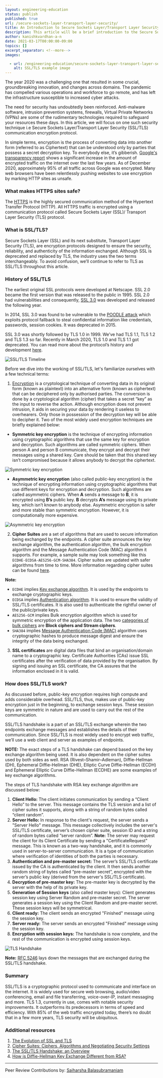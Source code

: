 ```yaml
---
layout: engineering-education
status: publish
published: true
url: /secure-sockets-layer-transport-layer-security/
title: An Introduction to Secure Sockets Layer/Transport Layer Security Protocol
description: This article will be a brief introduction to the Secure Sockets Layer / Transport Layer Security Protocol. We would be discussing various SSL/TLS versions and how it works.
author: kanishkvardhan-a-n
date: 2021-03-17T00:00:00-09:00
topics: []
excerpt_separator: <!--more-->
images:

  - url: /engineering-education/secure-sockets-layer-transport-layer-security/hero.jpg
    alt: SSL/TLS example image
---
```

The year 2020 was a challenging one that resulted in some crucial, groundbreaking innovation, and changes across domains. The pandemic has compelled various operations and workforce to go remote, and has left the infrastructure susceptible to increased cyber attacks. 
<!--more-->
The need for security has undoubtedly been reinforced. Anti-malware software, intrusion prevention systems, firewalls, Virtual Private Networks (VPNs) are some of the rudimentary technologies required to safeguard your resources these days. In this article, we will focus on one such security technique i.e Secure Sockets Layer/Transport Layer Security (SSL/TLS) communication encryption protocol. 

In simple terms, encryption is the process of converting data into another form (referred to as Ciphertext) that can be understood only by parties that possess a secret decryption key. To everybody else, it’s gibberish. [Google's transparency report](https://transparencyreport.google.com/https/overview?hl=en) shows a significant increase in the amount of encrypted traffic on the internet over the last few years. As of December 2020, approximately 95% of all traffic across Google was encrypted. Many web browsers have been relentlessly pushing websites to use encryption by marking HTTP sites as unsafe. 

### What makes HTTPS sites safe?
The [HTTPS](https://en.wikipedia.org/wiki/HTTPS) is the highly secured communication method of the Hypertext Transfer Protocol (HTTP). All HTTPS traffic is encrypted using a communication protocol called Secure Sockets Layer (SSL)/ Transport Layer Security (TLS) protocol.

### What is SSL/TLS?
Secure Sockets Layer (SSL) and its next substitute, Transport Layer Security (TLS), are encryption protocols designed to ensure the security, reliability, and authenticity of the information exchanged. Although SSL is deprecated and replaced by TLS, the industry uses the two terms interchangeably. To avoid confusion, we’ll continue to refer to TLS as SSL/TLS throughout this article.

### History of SSL/TLS
The earliest original SSL protocols were developed at Netscape. SSL 2.0 became the first version that was released to the public in 1995. SSL 2.0 had vulnerabilities and consequently, [SSL 3.0](https://tools.ietf.org/html/rfc6101) was developed and released the following year. 

In 2014, SSL 3.0 was found to be vulnerable to the [POODLE attack](https://en.wikipedia.org/wiki/POODLE) which exploits protocol fallback to steal confidential information like credentials, passwords, session cookies. It was deprecated in 2015. 

SSL 3.0 was shortly followed by TLS 1.0 in 1999. We’ve had TLS 1.1, TLS 1.2 and TLS 1.3 so far. Recently in March 2020, TLS 1.0 and TLS 1.1 got deprecated. You can read more about the protocol’s history and development [here](https://en.wikipedia.org/wiki/Transport_Layer_Security#History_and_development).

![SSL/TLS Timeline](/secure-sockets-layer-transport-layer-security/timeline.png)

Before we dive into the working of SSL/TLS, let's familiarize ourselves with a few technical terms:

1. [Encryption](https://en.wikipedia.org/wiki/Encryption) is a cryptological technique of converting data in its original form (known as plaintext) into an alternative form (known as ciphertext) that can be deciphered only by authorised parties. The conversion is done by a cryptological algorithm (cipher) that takes a secret “key” as the input to reverse the action. Although encryption does not prevent intrusion, it aids in securing your data by rendering it useless to overhearers. Only those in possession of the decryption key will be able to decipher it.
Two of the most widely used encryption techniques are briefly explained below:

- **Symmetric key encryption** is the technique of encrypting information using cryptographic algorithms that use the same key for encryption and decryption. Such algorithms are called symmetric ciphers. When person A and person B communicate, they encrypt and decrypt their messages using a shared key. Care should be taken that this shared key isn’t compromised because it allows anybody to decrypt the ciphertext.

![Symmetric key encryption](/secure-sockets-layer-transport-layer-security/Sym.png)

- **Asymmetric key encryption** (also called public-key encryption) is the technique of encrypting information using cryptographic algorithms that use different keys for encryption and decryption. Such algorithms are called asymmetric ciphers. When **A** sends a message to **B**, it is encrypted using **B’s** public key. **B** decrypts **A’s** message using its private key, which isn’t known to anybody else. Asymmetric encryption is safer and more stable than symmetric encryption. However, it is computationally more expensive.

![Asymmetric key encryption](/secure-sockets-layer-transport-layer-security/Asym.png)

2. **Cipher Suites** are a set of algorithms that are used to secure information being exchanged by the endpoints. A cipher suite announces the key exchange algorithm, the authentication algorithm, the bulk encryption algorithm and the Message Authentication Code (MAC) algorithm it supports. For example, a sample suite may look something like this  `ECDHE-ECDSA-AES256-GCM-SHA384`. Cipher suites are updated with safer algorithms from time to time. More information regarding cipher suites can be found [here](https://www.venafi.com/blog/what-are-cipher-suites).
 
**Note:** 
- `ECDHE` implies [Key exchange algorithm](https://en.wikipedia.org/wiki/Key_exchange). It is used by the endpoints to exchange cryptographic keys.
- `ECDSA` implies [Authentication algorithm](https://en.wikipedia.org/wiki/Digital_signature). It is used to ensure the validity of SSL/TLS certificates. It is also used to authenticate the rightful owner of the public/private keys.
- `AES256-GCM` implies Bulk encryption algorithm which is used for symmetric encryption of the application data. The two [categories of bulk ciphers](https://www.thesslstore.com/blog/block-cipher-vs-stream-cipher/) are **Block ciphers and Stream ciphers**.
- `SHA384` implies [Message Authentication Code (MAC)](https://www.tutorialspoint.com/cryptography/message_authentication) algorithm uses cryptographic hashes to produce message digest and ensure the integrity of the data being exchanged.

3. **SSL certificates** are digital data files that bind an organisation/domain name to a cryptographic key. Certificate Authorities (CAs) issue SSL certificates after the  verification of data provided by the organisation. By signing and issuing an SSL certificate, the CA assures that the information enclosed in it is valid. 

### How does SSL/TLS work?
As discussed before, public-key encryption requires high compute and adds considerable overhead. SSL/TLS, thus, makes use of public-key encryption just in the beginning, to exchange session keys. These session keys are symmetric in nature and are used to carry out the rest of the communication. 

SSL/TLS handshake is a part of an SSL/TLS exchange wherein the two endpoints exchange messages and establishes the details of their communication. Since SSL/TLS is most widely used to encrypt web traffic, we’ll use a web client and server as examples of endpoints.

**NOTE:** The exact steps of a TLS handshake can depend based on the key exchange algorithm being used. It is also dependent on the cipher suites used by both sides as well. RSA  (Rivest–Shamir–Adleman), Diffie-Hellman (DH), Ephemeral Diffie-Hellman (DHE), Elliptic Curve Diffie-Hellman (ECDH) and Ephemeral Elliptic Curve Diffie-Hellman (ECDHE) are some examples of key exchange algorithms.

The steps of TLS handshake with RSA key exchange algorithm are discussed below:
1. **Client Hello:** The client initiates communication by sending a “Client Hello” to the server. This message contains the TLS version and a list of cipher suites it supports, along with a string of random bytes called “client random”.
2. **Server Hello:** In response to the client's request, the server sends a "Server Hello" message. This message collectively includes the server's SSL/TLS certificate, server’s chosen cipher suite, session ID and a string of random bytes called “server random”.
**Note:** The server may request the client for its Client Certificate by sending a "CertificateRequest" message. This is known as a two-way handshake, and it is commonly used in server-to-server communication. It is a type of communication where verification of identities of both the parties is necessary. 
3. **Authentication and pre-master secret:** The server’s SSL/TLS certificate issued by the CA is authenticated by the client. It then sends another random string of bytes called “pre-master secret”, encrypted with the server’s public key (derived from the server's SSL/TLS certificate).
4. **Decryption of pre-master key:** The pre-master key is decrypted by the server with the help of its private key.
5. **Generation of Session keys** (also called master keys): Client generates session key using Server Random and pre-master secret. The server generates a session key using the Client Random and pre-master secret. These session keys will be symmetrical.
6. **Client ready:** The client sends an encrypted "Finished" message using the session key.
7. **Server ready:** The server sends an encrypted "Finished" message using the session key.
8. **Encryption with session keys:** The handshake is now complete, and the rest of the communication is encrypted using session keys.

![TLS Handshake](/secure-sockets-layer-transport-layer-security/Handshake.png)

**Note:** [RFC 5246](https://tools.ietf.org/html/rfc5246#page-33) lays down the messages that are exchanged during the SSL/TLS handshake.

### Summary
SSL/TLS is a cryptographic protocol used to communicate and interface on the internet. It is widely used for secure web browsing, audio/video conferencing, email and file transferring, voice-over-IP, instant messaging and more. TLS 1.3, currently in use, comes with notable security improvements. It outperforms its predecessors in terms of speed and efficiency. With 85% of the web traffic encrypted today, there’s no doubt that in a few more years, TLS security will be ubiquitous.

### Additional resources
1. [The Evolution of SSL and TLS](https://www.digicert.com/dc/blog/evolution-of-ssl/)
2. [Cipher Suites: Ciphers, Algorithms and Negotiating Security Settings](https://www.thesslstore.com/blog/cipher-suites-algorithms-security-settings/)
3. [The SSL/TLS Handshake: an Overview](https://www.ssl.com/article/ssl-tls-handshake-overview/)
4. [How is Diffie-Hellman Key Exchange Different from RSA?](https://www.venafi.com/blog/how-diffie-hellman-key-exchange-different-rsa)

---
Peer Review Contributions by: [Saiharsha Balasubramaniam](/authors/saiharsha-balasubramaniam/)
